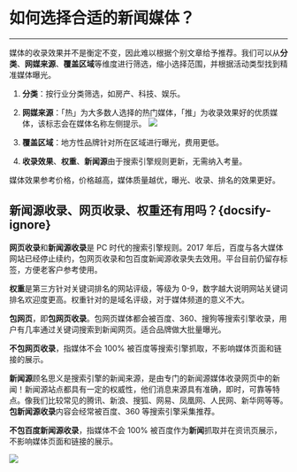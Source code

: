 # 如何选择合适的新闻媒体？

---

媒体的收录效果并不是衡定不变，因此难以根据个别文章给予推荐。我们可以从**分类**、**网媒来源**、**覆盖区域**等维度进行筛选，缩小选择范围，并根据活动类型找到精准媒体曝光。

1. **分类**：按行业分类筛选，如房产、科技、娱乐。
2. **网媒来源**：「热」为大多数人选择的热门媒体，「推」为收录效果好的优质媒体，该标志会在媒体名称左侧提示。
   ![](http://tc.seoipo.com/20210408141931.png)

3. **覆盖区域**：地方性品牌针对所在区域进行曝光，费用更低。
4. **收录效果**、**权重**、**新闻源**由于搜索引擎规则更新，无需纳入考量。

媒体效果参考价格，价格越高，媒体质量越优，曝光、收录、排名的效果更好。

## 新闻源收录、网页收录、权重还有用吗？{docsify-ignore}

**网页收录**和**新闻源收录**是 PC 时代的搜索引擎规则。2017 年后，百度与各大媒体网站已经停止续约，包网页收录和包百度新闻源收录失去效用。平台目前仍留存标签，方便老客户参考使用。

**权重**是第三方针对关键词排名的网站评级，等级为 0-9，数字越大说明网站关键词排名欢迎度更高。权重针对的是域名评级，对于媒体频道的意义不大。

**包网页**，即**包网页收录**。包网页媒体都会被百度、360、搜狗等搜索引擎收录，用户有几率通过关键词搜索到新闻网页。适合品牌做大批量曝光。

**不包网页收录**，指媒体不会 100% 被百度等搜索引擎抓取，不影响媒体页面和链接的展示。

**新闻源**顾名思义是搜索引擎的新闻来源，是由专门的新闻源媒体收录网页中的新闻！新闻源站点都具有一定的权威性，他们消息来源具有准确，即时，可靠等特点。像我们比较常见的腾讯、新浪、搜狐、网易、凤凰网、人民网、新华网等等。**包新闻源收录**内容会经常被百度、360 等搜索引擎采集推荐。

**不包百度新闻源收录**，指媒体不会 100% 被百度作为**新闻**抓取并在资讯页展示，不影响媒体页面和链接的展示。

![](http://tc.seoipo.com/20180919112913.png)
